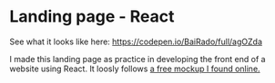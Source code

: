 # Landing page - React
See what it looks like here: https://codepen.io/BaiRado/full/agOZda

I made this landing page as practice in developing the front end of a website using React. It loosly follows [a free mockup I found online.](https://onepagelove.imgix.net/2019/02/opl-master-20.jpg?fit=crop&fp-y=0&w=1280&min-w=1280&max-h=8192&auto=compress)